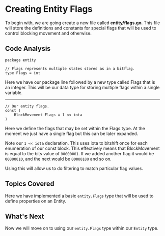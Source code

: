 # Creating Entity Flags
To begin with, we are going create a new file called **entity/flags.go**. This file will store the definitions and constants for special flags that will be used to control blocking movement and otherwise.

## Code Analysis
```
package entity

// Flags represents multiple states stored as in a bitflag.
type Flags = int
```
Here we have our package line followed by a new type called Flags that is an integer. This will be our data type for storing multiple flags within a single variable.

---
```
// Our entity flags.
const (
	BlockMovement Flags = 1 << iota
)
```
Here we define the flags that may be set within the Flags type. At the moment we just have a single flag but this can be later expanded.

Note our `1 << iota` declaration. This uses iota to bitshift once for each enumeration of our const block. This effectively means that BlockMovement is equal to the bits value of `00000001`. If we added another flag it would be `00000010`, and the next would be `00000100` and so on.

Using this will allow us to do filtering to match particular flag values.

## Topics Covered
Here we have implemented a basic `entity.Flags` type that will be used to define properties on an Entity.

## What's Next
Now we will move on to using our `entity.Flags` type within our `Entity` type.
